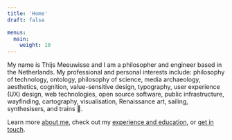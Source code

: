 ```yaml
---
title: 'Home'
draft: false

menus:
  main:
    weight: 10
---
```


My name is Thijs Meeuwisse and I am a philosopher and engineer based in the Netherlands.
My professional and personal interests include:
philosophy of technology,
ontology,
philosophy of science,
media archaeology,
aesthetics,
cognition,
value-sensitive design,
typography,
user experience (UX) design,
web technologies,
open source software,
public infrastructure,
wayfinding,
cartography,
visualisation,
Renaissance art,
sailing,
synthesisers,
and trains 🚂.

Learn more [about me](/about), check out my [experience and education](/cv), or [get in touch](/contact).


<!-- Note that in the future, I could link these interests to tags on my blog -->
